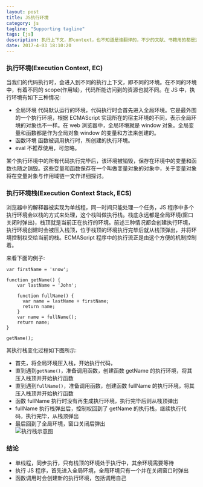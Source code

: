 ```yaml
---
layout: post
title: JS执行环境
category: js
tagline: "Supporting tagline"
tags: [js]
description: 执行上下文，即context，也不知道是谁翻译的，不少的文献、书籍用的都是这个词。还记得第一次接触这个词时的惆怅、迷惘、不知所措，扶了扶眼镜，翻开大辞典，还是翻译成环境比较接地气。JS执行上下文，即JS的执行环境。
date: 2017-4-03 18:10:20
---
```


### 执行环境(Execution Context, EC)

当我们的代码执行时，会进入到不同的执行上下文，即不同的环境。在不同的环境中，有着不同的 scope(作用域)，代码所能访问到的资源也就不同。在 JS 中，执行环境有如下三种情况:

- 全局环境
  代码默认运行的环境，代码执行时会首先进入全局环境。它是最外围的一个执行环境，根据 ECMAScript 实现所在的宿主环境的不同，表示全局环境的对象也不一样。在 web 浏览器中，全局环境就是 window 对象。全局变量和函数都是作为全局对象 window 的变量和方法来创建的。
- 函数环境
  函数被调用执行时，所创建的执行环境。
- eval
  不推荐使用，可忽略。

某个执行环境中的所有代码执行完毕后，该环境被销毁，保存在环境中的变量和函数也随之销毁。这些变量和函数保存在一个叫做变量对象的对象中，关于变量对象将在变量对象与作用域链一文作详细探讨。

### 执行环境栈(Execution Context Stack, ECS)

浏览器中的解释器被实现为单线程，同一时间只能处理一个任务，JS 程序中多个执行环境会以栈的方式来处理，这个栈叫做执行栈。栈底永远都是全局环境(窗口关闭时弹出)，栈顶就是当前正在执行的环境。前述三种情况都会创建执行环境，执行环境创建时会被压入栈顶，位于栈顶的环境执行完毕后就从栈顶弹出，并将环境控制权交给当前的栈。ECMAScript 程序中的执行流正是由这个方便的机制控制着。

来看下面的例子:

```
var firstName = 'snow';

function getName() {
    var lastName = 'John';

    function fullName() {
      var name = lastName + firstName;
      return name;
    }
    var name = fullName();
    return name;
}

getName();
```

其执行栈变化过程如下图所示:

- 首先，将全局环境压入栈，开始执行代码，
- 直到遇到`getName()`，准备调用函数，创建函数 getName 的执行环境，将其压入栈顶并开始执行函数
- 直到遇到`fullName()`，准备调用函数，创建函数 fullName 的执行环境，将其压入栈顶并开始执行函数
- 函数 fullName 执行时没有再生成执行环境，执行完毕后则从栈顶弹出
- fullName 执行栈弹出后，控制权回到了 getName 的执行栈，继续执行代码，执行完毕，从栈顶弹出
- 最后回到了全局环境，窗口关闭后弹出
  <img style="display:block; margin: auto;" alt="执行栈示意图" src="https://i.imgur.com/DLihUKi.png" />

### 结论

- 单线程，同步执行，只有栈顶的环境处于执行中，其余环境需要等待
- 执行 JS 程序，首先进入全局环境，全局环境只有一个并在关闭窗口时弹出
- 函数调用时会创建新的执行环境，包括调用自己
